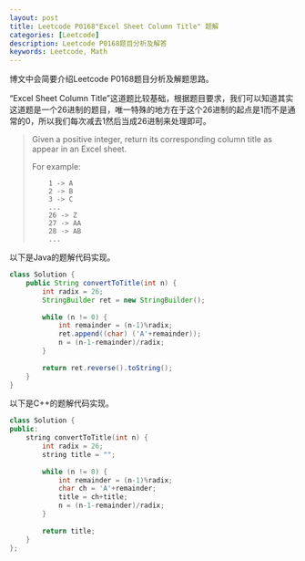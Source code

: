```yaml
---
layout: post
title: Leetcode P0168"Excel Sheet Column Title" 题解
categories: [Leetcode]
description: Leetcode P0168题目分析及解答
keywords: Leetcode, Math
---
```


博文中会简要介绍Leetcode P0168题目分析及解题思路。

“Excel Sheet Column Title”这道题比较基础，根据题目要求，我们可以知道其实这道题是一个26进制的题目，唯一特殊的地方在于这个26进制的起点是1而不是通常的0，所以我们每次减去1然后当成26进制来处理即可。

> Given a positive integer, return its corresponding column title as appear in an Excel sheet.
> 
> For example:
> ```
>     1 -> A
>     2 -> B
>     3 -> C
>     ...
>     26 -> Z
>     27 -> AA
>     28 -> AB 
>     ...
> ```

以下是Java的题解代码实现。
```java
class Solution {
    public String convertToTitle(int n) {
        int radix = 26;
        StringBuilder ret = new StringBuilder();
        
        while (n != 0) {
            int remainder = (n-1)%radix;
            ret.append((char) ('A'+remainder));
            n = (n-1-remainder)/radix;
        }
        
        return ret.reverse().toString();
    }
}
```

以下是C++的题解代码实现。
```cpp
class Solution {
public:
    string convertToTitle(int n) {
        int radix = 26;
        string title = "";
        
        while (n != 0) {
            int remainder = (n-1)%radix;
            char ch = 'A'+remainder;
            title = ch+title;
            n = (n-1-remainder)/radix;
        }
        
        return title;
    }
};
```